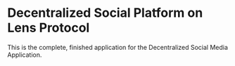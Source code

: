 # Decentralized Social Platform on Lens Protocol

This is the complete, finished application for the Decentralized Social Media Application.
